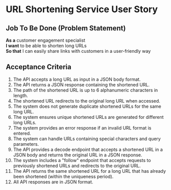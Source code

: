 # URL Shortening Service User Story

## Job To Be Done (Problem Statement)

**As a** customer engagement specialist  
**I want** to be able to shorten long URLs  
**So that** I can easily share links with customers in a user-friendly way

## Acceptance Criteria

1. The API accepts a long URL as input in a JSON body format.
2. The API returns a JSON response containing the shortened URL.
3. The path of the shortened URL is up to 6 alphanumeric characters in length.
4. The shortened URL redirects to the original long URL when accessed.
5. The system does not generate duplicate shortened URLs for the same long URL.
6. The system ensures unique shortened URLs are generated for different long URLs.
7. The system provides an error response if an invalid URL format is entered.
8. The system can handle URLs containing special characters and query parameters.
9. The API provides a decode endpoint that accepts a shortened URL in a JSON body and returns the original URL in a JSON response.
10. The system includes a "follow" endpoint that accepts requests to previously shortened URLs and redirects to the original URL.
11. The API returns the same shortened URL for a long URL that has already been shortened (within the uniqueness period).
12. All API responses are in JSON format.
